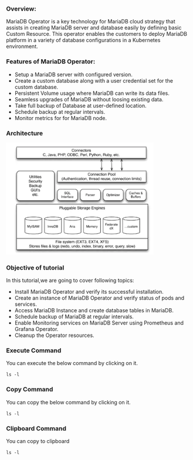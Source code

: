 
### Overview:

MariaDB Operator is a key technology for MariaDB cloud strategy that assists in creating MariaDB server and database easily by defining basic Custom Resource. This operator enables the customers to deploy MariaDB platform in a variety of database configurations in a Kubernetes environment. 

### Features of MariaDB Operator:

- Setup a MariaDB server with configured version.
- Create a custom database along with a user credential set for the custom database.
- Persistent Volume usage where MariaDB can write its data files.
- Seamless upgrades of MariaDB without loosing existing data.
- Take full backup of Database at user-defined location.
- Schedule backup at regular intervals.
- Monitor metrics for for MariaDB node.

### Architecture

![arch](../_images/maria-arch.png)


### Objective of tutorial

In this tutorial,we are going to cover following topics:

- Install MariaDB Operator and verify its successful installation.
- Create an instance of MariaDB Operator and verify status of pods and services.
- Access MariaDB Instance and create database tables in MariaDB.
- Schedule backup of MariaDB at regular intervals.
- Enable Monitoring services on MariaDB Server using Prometheus and Grafana Operator.
- Cleanup the Operator resources.


### Execute Command

You can execute the below command by clicking on it.

```execue
ls -l
```

### Copy Command

You can copy the below command by clicking on it.

```copy
ls -l
```

### Clipboard Command

You can copy to clipboard

```clipboard
ls -l
```
